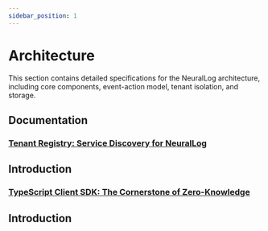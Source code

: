 ```yaml
---
sidebar_position: 1
---
```


# Architecture

This section contains detailed specifications for the NeuralLog architecture, including core components, event-action model, tenant isolation, and storage.

## Documentation

### [Tenant Registry: Service Discovery for NeuralLog](./tenant-registry.md)

## Introduction

### [TypeScript Client SDK: The Cornerstone of Zero-Knowledge](./typescript-client-sdk-cornerstone.md)

## Introduction

